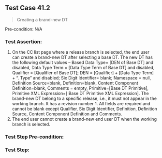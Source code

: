 ## Test Case 41.2

> Creating a brand-new DT

Pre-condition: N/A



### Test Assertion:

1. On the CC list page where a release branch is selected, the end user can create a brand-new DT after selecting a base DT. The new DT has the following default values – Based Data Type= [DEN of Base DT] and disabled, Data Type Term = [Data Type Term of Base DT] and disabled, Qualifier = [Qualifier of Base DT]; DEN = [Qualifier] + [Data Type Term] + “. Type” and disabled; Six Digit Identifier= blank; Namespace = null, Definition Source=blank, Definition=blank, Content Component Definition=blank, Comments = empty, Primitive=[Base DT Primitive], Primitive XML Expression=[ Base DT Primitive XML Expression]. The brand-new DT belong to a specific release, i.e., it must not appear in the working branch. It has a revision number 1. All fields are required and cannot be blank except Qualifier, Six Digit Identifier, Definition, Definition Source, Content Component Definition and Comments.
2. The end user cannot create a brand-new end user DT when the working branch is selected.

### Test Step Pre-condition:



### Test Step: